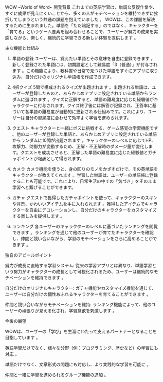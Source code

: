 WOW ~World of Word~
開発背景
これまでの英語学習は、単調な反復作業や、すぐに成果が見えにくいことから、多くの人がモチベーションを維持できずに挫折してしまうという共通の課題を抱えていました 。
WOWは、この課題を解決するために生まれました。単語を「ただ暗記する」のではなく、キャラクターを「育てる」というゲーム要素を組み合わせることで、ユーザーが努力の成果を実感しながら、楽しく、継続的に学習できる新しい体験を提供します 。

主な機能と仕組み
1. 単語の登録
ユーザーは、覚えたい単語とその意味を自由に登録できます 。新しく登録された単語には、初期設定として難易度「3（普通）」が付与されます 。この機能により、教科書や日常で見つけた単語をすぐにアプリに取り込み、自分だけのオリジナル単語帳を作成できます。

2. 4択クイズ
5問で構成されるクイズが出題されます 。出題される単語は、ユーザーが登録したものと、あらかじめアプリに設定されている単語からランダムに選ばれます 。クイズに正解すると、単語の難易度に応じた経験値がキャラクターに付与されます。クイズ終了後には解答が記録され、正答率に基づいて各単語の難易度が自動的に更新される仕組みです。これにより、ユーザーは自分の習熟度に合わせて効率よく学習を進められます。


3. クエスト
キャラクターと一緒にボスに挑戦する、ゲーム感覚の学習機能です 。他のユーザーが登録した単語と、あらかじめアプリに設定されている単語からランダムに10問が出題されます 。キャラクターのレベルに応じてHP、攻撃力、防御力が変動するため、正解・不正解時のダメージ量が変化します。クエストを成功させると、正解した単語の難易度に応じた経験値とガチャポイントが報酬として得られます。


4. カメラ
カメラ機能を使うと、身の回りのモノをかざすだけで、その英単語をキャラクターが教えてくれます 。学習した単語は、ユーザーの単語帳に登録することも可能です。これにより、日常生活の中での「気づき」をそのまま学習へと繋げることができます。

5. ガチャ
クエストで獲得したガチャポイントを使って、キャラクターのスキンや背景、かわいいアイテムを手に入れられます 。獲得したアイテムでキャラクターを自由にデコレーションし、自分だけのキャラクターをカスタマイズする楽しみを提供します 。


6. ランキング
各ユーザーのキャラクターのレベルに基づいたランキングを閲覧できます 。ランキングを通じて他のユーザーが育てたキャラクターを確認し、仲間と競い合いながら、学習のモチベーションをさらに高めることができます 。


独自のアピールポイント

努力が成長に直結する学習システム: 従来の学習アプリとは異なり、単語学習という努力がキャラクターの成長として可視化されるため、ユーザーは継続的なモチベーションを維持できます 。

自分だけのオリジナルキャラクター: ガチャ機能やカスタマイズ機能を通じて、ユーザーは自分だけの個性あふれるキャラクターを育てることができます 。

仲間と競い合いながらモチベーションを維持: ランキング機能によって、他のユーザーの頑張りが見える化され、学習意欲を刺激します 。

今後の展望

WOWは、ユーザーの「学び」を生涯にわたって支えるパートナーとなることを目指しています 。

英語学習だけでなく、様々な分野（例：プログラミング、歴史など）の学習にも対応 。

単語だけでなく、文章形式の問題にも対応し、より実践的な学習を可能に 。

仲間と一緒に学習を進められるグループ機能の追加 。
